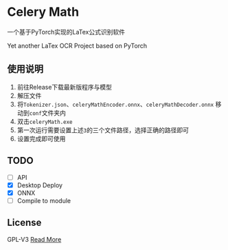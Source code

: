 # Celery Math

一个基于PyTorch实现的LaTex公式识别软件

Yet another LaTex OCR Project based on PyTorch

## 使用说明

1. 前往Release下载最新版程序与模型
2. 解压文件
3. 将`Tokenizer.json`、`celeryMathEncoder.onnx`、`celeryMathDecoder.onnx` 移动到`conf`文件夹内
4. 双击`celeryMath.exe`
5. 第一次运行需要设置上述`3`的三个文件路径，选择正确的路径即可
6. 设置完成即可使用

## TODO

- [ ] API
- [x] Desktop Deploy
- [x] ONNX
- [ ] Compile to module

## License

GPL-V3
[Read More](LICENSE)
